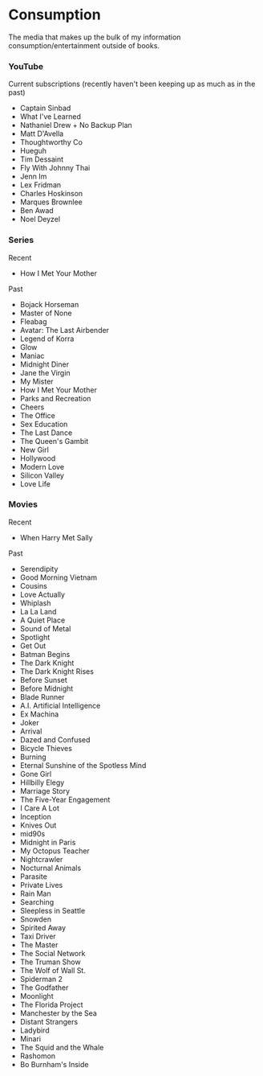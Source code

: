 # Consumption

The media that makes up the bulk of my information consumption/entertainment outside of books.

### YouTube

Current subscriptions (recently haven't been keeping up as much as in the past)

- Captain Sinbad
- What I've Learned
- Nathaniel Drew + No Backup Plan
- Matt D'Avella
- Thoughtworthy Co
- Hueguh
- Tim Dessaint
- Fly With Johnny Thai
- Jenn Im
- Lex Fridman
- Charles Hoskinson
- Marques Brownlee
- Ben Awad
- Noel Deyzel

### Series

Recent

- How I Met Your Mother

Past

- Bojack Horseman
- Master of None
- Fleabag
- Avatar: The Last Airbender
- Legend of Korra
- Glow
- Maniac
- Midnight Diner
- Jane the Virgin
- My Mister
- How I Met Your Mother
- Parks and Recreation
- Cheers
- The Office
- Sex Education
- The Last Dance
- The Queen's Gambit
- New Girl
- Hollywood
- Modern Love
- Silicon Valley
- Love Life

### Movies

Recent

- When Harry Met Sally

Past

- Serendipity
- Good Morning Vietnam
- Cousins
- Love Actually
- Whiplash
- La La Land
- A Quiet Place
- Sound of Metal
- Spotlight
- Get Out
- Batman Begins
- The Dark Knight
- The Dark Knight Rises
- Before Sunset
- Before Midnight
- Blade Runner
- A.I. Artificial Intelligence
- Ex Machina
- Joker
- Arrival
- Dazed and Confused
- Bicycle Thieves
- Burning
- Eternal Sunshine of the Spotless Mind
- Gone Girl
- Hillbilly Elegy
- Marriage Story
- The Five-Year Engagement
- I Care A Lot
- Inception
- Knives Out
- mid90s
- Midnight in Paris
- My Octopus Teacher
- Nightcrawler
- Nocturnal Animals
- Parasite
- Private Lives
- Rain Man
- Searching
- Sleepless in Seattle
- Snowden
- Spirited Away
- Taxi Driver
- The Master
- The Social Network
- The Truman Show
- The Wolf of Wall St.
- Spiderman 2
- The Godfather
- Moonlight
- The Florida Project
- Manchester by the Sea
- Distant Strangers
- Ladybird
- Minari
- The Squid and the Whale
- Rashomon
- Bo Burnham's Inside